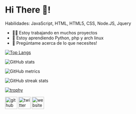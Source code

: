 <h1> Hi There 👋! </h1>

Habilidades: JavaScript, HTML, HTML5, CSS, Node.JS, Jquery

- 👨‍💻 Estoy trabajando en muchos proyectos
- 🧠 Estoy aprendiendo Python, php y arch linux 
- 💬 Pregúntame acerca de lo que necesites! 


[![Top Langs](https://github-readme-stats.vercel.app/api/top-langs/?username=izhanl8)](https://github.com/anuraghazra/github-readme-stats)


 




![GitHub stats](https://github-readme-stats.vercel.app/api?username=izhanl8&show_icons=true)  

![GitHub metrics](https://metrics.lecoq.io/izhanl8)  

![GitHub streak stats](https://github-readme-streak-stats.herokuapp.com/?user=izhanl8)  

[![trophy](https://github-profile-trophy.vercel.app/?username=izhanl8)](https://github.com/ryo-ma/github-profile-trophy)

[<img src='https://cdn.jsdelivr.net/npm/simple-icons@3.0.1/icons/github.svg' alt='github' height='40'>](https://github.com/izhanl8)  [<img src='https://cdn.jsdelivr.net/npm/simple-icons@3.0.1/icons/twitter.svg' alt='twitter' height='40'>](https://twitter.com/izhan.l8)  [<img src='https://cdn.jsdelivr.net/npm/simple-icons@3.0.1/icons/icloud.svg' alt='website' height='40'>](https://izhanl8.glitch.me/) 
